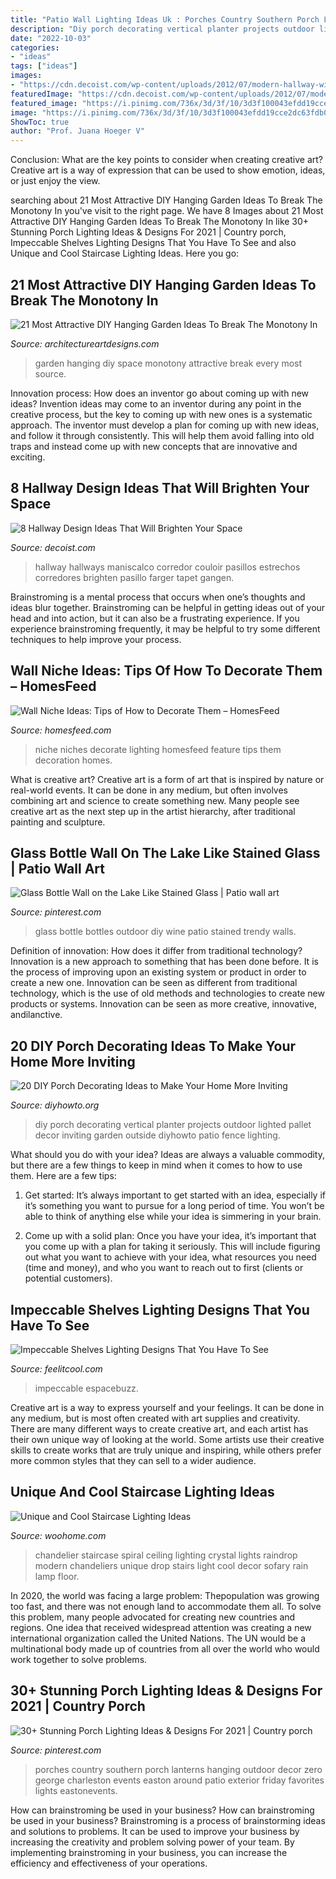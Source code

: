 ```yaml
---
title: "Patio Wall Lighting Ideas Uk : Porches Country Southern Porch Lanterns Hanging Outdoor Decor Zero George Charleston Events Easton Around Patio Exterior Friday Favorites Lights Eastonevents"
description: "Diy porch decorating vertical planter projects outdoor lighted pallet decor inviting garden outside diyhowto patio fence lighting"
date: "2022-10-03"
categories:
- "ideas"
tags: ["ideas"]
images:
- "https://cdn.decoist.com/wp-content/uploads/2012/07/modern-hallway-with-neutral-colors.jpg"
featuredImage: "https://cdn.decoist.com/wp-content/uploads/2012/07/modern-hallway-with-neutral-colors.jpg"
featured_image: "https://i.pinimg.com/736x/3d/3f/10/3d3f100043efdd19cce2dc63fdb037ad--bottle-wall-glass-bottles.jpg"
image: "https://i.pinimg.com/736x/3d/3f/10/3d3f100043efdd19cce2dc63fdb037ad--bottle-wall-glass-bottles.jpg"
ShowToc: true
author: "Prof. Juana Hoeger V"
---
```



Conclusion: What are the key points to consider when creating creative art?
Creative art is a way of expression that can be used to show emotion, ideas, or just enjoy the view.

	

		
searching about 21 Most Attractive DIY Hanging Garden Ideas To Break The Monotony In you've visit to the right page. We have 8 Images about 21 Most Attractive DIY Hanging Garden Ideas To Break The Monotony In like 30+ Stunning Porch Lighting Ideas &amp; Designs For 2021 | Country porch, Impeccable Shelves Lighting Designs That You Have To See and also Unique and Cool Staircase Lighting Ideas. Here you go:
		
    
## 21 Most Attractive DIY Hanging Garden Ideas To Break The Monotony In

<img loading=lazy src="https://www.architectureartdesigns.com/wp-content/uploads/2016/03/16-55.jpg" onerror="this.onerror=null;this.src='https://tse1.mm.bing.net/th?id=OIP.UxNls24hAynOu88ORfhCLwHaJ6&amp;pid=15.1';" alt="21 Most Attractive DIY Hanging Garden Ideas To Break The Monotony In">

_Source: architectureartdesigns.com_

>garden hanging diy space monotony attractive break every most source. 

	

Innovation process: How does an inventor go about coming up with new ideas?
Invention ideas may come to an inventor during any point in the creative process, but the key to coming up with new ones is a systematic approach. The inventor must develop a plan for coming up with new ideas, and follow it through consistently. This will help them avoid falling into old traps and instead come up with new concepts that are innovative and exciting.

    
## 8 Hallway Design Ideas That Will Brighten Your Space

<img loading=lazy src="https://cdn.decoist.com/wp-content/uploads/2012/07/modern-hallway-with-neutral-colors.jpg" onerror="this.onerror=null;this.src='https://tse3.mm.bing.net/th?id=OIP.M-4gy2ptYnlIXCwi1bV_oQHaJ3&amp;pid=15.1';" alt="8 Hallway Design Ideas That Will Brighten Your Space">

_Source: decoist.com_

>hallway hallways maniscalco corredor couloir pasillos estrechos corredores brighten pasillo farger tapet gangen. 

	

Brainstroming is a mental process that occurs when one’s thoughts and ideas blur together. Brainstroming can be helpful in getting ideas out of your head and into action, but it can also be a frustrating experience. If you experience brainstroming frequently, it may be helpful to try some different techniques to help improve your process.

    
## Wall Niche Ideas: Tips Of How To Decorate Them – HomesFeed

<img loading=lazy src="https://homesfeed.com/wp-content/uploads/2015/08/Wall-niches-building-for-displaying-some-artistic-items-with-larger-spot-lighting-technique.jpg" onerror="this.onerror=null;this.src='https://tse3.mm.bing.net/th?id=OIP.PI2dRtJjsI2rlx0I5wkRyQHaJ3&amp;pid=15.1';" alt="Wall Niche Ideas: Tips of How to Decorate Them – HomesFeed">

_Source: homesfeed.com_

>niche niches decorate lighting homesfeed feature tips them decoration homes. 

	

What is creative art?
Creative art is a form of art that is inspired by nature or real-world events. It can be done in any medium, but often involves combining art and science to create something new. Many people see creative art as the next step up in the artist hierarchy, after traditional painting and sculpture.

    
## Glass Bottle Wall On The Lake Like Stained Glass | Patio Wall Art

<img loading=lazy src="https://i.pinimg.com/736x/3d/3f/10/3d3f100043efdd19cce2dc63fdb037ad--bottle-wall-glass-bottles.jpg" onerror="this.onerror=null;this.src='https://tse3.mm.bing.net/th?id=OIP.hIkuljCETu_Nq4DXUgR8HQHaNK&amp;pid=15.1';" alt="Glass Bottle Wall on the Lake Like Stained Glass | Patio wall art">

_Source: pinterest.com_

>glass bottle bottles outdoor diy wine patio stained trendy walls. 

	

Definition of innovation: How does it differ from traditional technology?
Innovation is a new approach to something that has been done before. It is the process of improving upon an existing system or product in order to create a new one. Innovation can be seen as different from traditional technology, which is the use of old methods and technologies to create new products or systems. Innovation can be seen as more creative, innovative, andilanctive.

    
## 20 DIY Porch Decorating Ideas To Make Your Home More Inviting

<img loading=lazy src="http://www.diyhowto.org/wp-content/uploads/DIY-Lighted-Vertical-Planter-Wall-20-DIY-Porch-Decorating-Ideas-Projects-DIYHowto.jpg" onerror="this.onerror=null;this.src='https://tse2.mm.bing.net/th?id=OIP.X1AWllCUVWD_GoupggJNMwHaKD&amp;pid=15.1';" alt="20 DIY Porch Decorating Ideas to Make Your Home More Inviting">

_Source: diyhowto.org_

>diy porch decorating vertical planter projects outdoor lighted pallet decor inviting garden outside diyhowto patio fence lighting. 

	

What should you do with your idea?
Ideas are always a valuable commodity, but there are a few things to keep in mind when it comes to how to use them. Here are a few tips: 
1. Get started: It’s always important to get started with an idea, especially if it’s something you want to pursue for a long period of time. You won’t be able to think of anything else while your idea is simmering in your brain.

2. Come up with a solid plan: Once you have your idea, it’s important that you come up with a plan for taking it seriously. This will include figuring out what you want to achieve with your idea, what resources you need (time and money), and who you want to reach out to first (clients or potential customers). 


    
## Impeccable Shelves Lighting Designs That You Have To See

<img loading=lazy src="https://feelitcool.com/wp-content/uploads/2016/10/lighting-shelves-ideas1.jpg" onerror="this.onerror=null;this.src='https://tse2.mm.bing.net/th?id=OIP.PgfVtfhFAxFaeyNn9O6AtgHaLH&amp;pid=15.1';" alt="Impeccable Shelves Lighting Designs That You Have To See">

_Source: feelitcool.com_

>impeccable espacebuzz. 

	

Creative art is a way to express yourself and your feelings. It can be done in any medium, but is most often created with art supplies and creativity. There are many different ways to create creative art, and each artist has their own unique way of looking at the world. Some artists use their creative skills to create works that are truly unique and inspiring, while others prefer more common styles that they can sell to a wider audience.

    
## Unique And Cool Staircase Lighting Ideas

<img loading=lazy src="https://www.woohome.com/wp-content/uploads/2020/09/11-Spiral-Raindrop-Chandeliers.jpg" onerror="this.onerror=null;this.src='https://tse3.mm.bing.net/th?id=OIP.htD-PbMoEhZRIPZqCOzltQHaJ4&amp;pid=15.1';" alt="Unique and Cool Staircase Lighting Ideas">

_Source: woohome.com_

>chandelier staircase spiral ceiling lighting crystal lights raindrop modern chandeliers unique drop stairs light cool decor sofary rain lamp floor. 

	

In 2020, the world was facing a large problem: Thepopulation was growing too fast, and there was not enough land to accommodate them all. To solve this problem, many people advocated for creating new countries and regions. One idea that received widespread attention was creating a new international organization called the United Nations. The UN would be a multinational body made up of countries from all over the world who would work together to solve problems.

    
## 30+ Stunning Porch Lighting Ideas &amp; Designs For 2021 | Country Porch

<img loading=lazy src="https://i.pinimg.com/736x/1f/95/86/1f9586dc2830d7217d6de6645bf91f5d.jpg" onerror="this.onerror=null;this.src='https://tse3.mm.bing.net/th?id=OIP.5DUrWStQtuij_CWF_F5JbQHaKE&amp;pid=15.1';" alt="30+ Stunning Porch Lighting Ideas &amp; Designs For 2021 | Country porch">

_Source: pinterest.com_

>porches country southern porch lanterns hanging outdoor decor zero george charleston events easton around patio exterior friday favorites lights eastonevents. 

	

How can brainstroming be used in your business?
How can brainstroming be used in your business? Brainstroming is a process of brainstorming ideas and solutions to problems. It can be used to improve your business by increasing the creativity and problem solving power of your team. By implementing brainstroming in your business, you can increase the efficiency and effectiveness of your operations.


